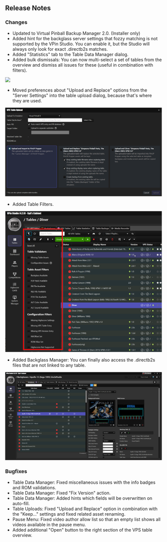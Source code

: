 ## Release Notes

### Changes

- Updated to Virtual Pinball Backup Manager 2.0. (Installer only)
- Added hint for the backglass server settings that fozzy matching is not supported by the VPin Studio. You can enable it, but the Studio will always only look for exact .directb2s matches.
- Added "Statistics" tab to the Table Data Manager dialog.
- Added bulk dismissals: You can now multi-select a set of tables from the overview and dismiss all issues for these (useful in combination with filters).

<img src="https://raw.githubusercontent.com/syd711/vpin-studio/main/documentation/tables/validation-error-bulk.png" width="600" />

- Moved preferences about "Upload and Replace" options from the "Server Settings" into the table upload dialog, because that's where they are used.

<img src="https://raw.githubusercontent.com/syd711/vpin-studio/main/documentation/tables/uploads.png" width="600" />

- Added Table Filters.

<img src="https://raw.githubusercontent.com/syd711/vpin-studio/main/documentation/tables/filters.png" width="600" />

- Added Backglass Manager: You can finally also access the .directb2s files that are not linked to any table.

<img src="https://raw.githubusercontent.com/syd711/vpin-studio/main/documentation/tables/backglass-manager.png" width="600" />


### Bugfixes

- Table Data Manager: Fixed miscellaneous issues with the info badges and ROM validations.
- Table Data Manager: Fixed "Fix Version" action.
- Table Data Manager: Added hints which fields will be overwritten on auto-fill.
- Table Uploads: Fixed "Upload and Replace" option in combination with the "Keep..." settings and fixed related asset renaming.
- Pause Menu: Fixed video author allow list so that an empty list shows all videos available in the pause menu. 
- Added additional "Open" button to the right section of the VPS table overview.
